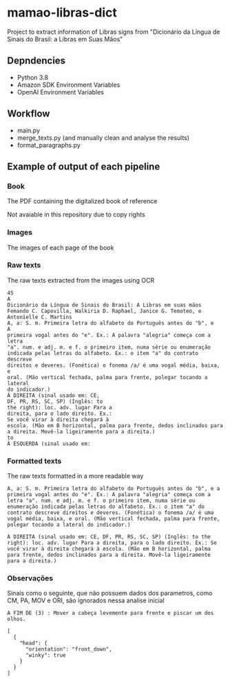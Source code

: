# mamao-libras-dict

Project to extract information of Libras signs from "Dicionário da Língua de Sinais do Brasil: a Libras em Suas Mãos"

## Depndencies

- Python 3.8
- Amazon SDK Environment Variables
- OpenAI Environment Variables

## Workflow

- main.py
- merge_texts.py (and manually clean and analyse the results)
- format_paragraphs.py

## Example of output of each pipeline

### Book

The PDF containing the digitalized book of reference

Not avaiable in this repository due to copy rights

### Images

The images of each page of the book

### Raw texts

The raw texts extracted from the images using OCR

```text
45
A
Dicionário da Língua de Sinais do Brasil: A Libras em suas mãos
Femando C. Capovilla, Walkiria D. Raphael, Janice G. Temoteo, e Antonielle C. Martins
A, a: S. m. Primeira letra do alfabeto do Português antes do "b", e
A
primeira vogal antes do "e". Ex.: A palavra "alegria" começa com a letra
"a". num. e adj. m. e f. o primeiro item, numa série ou enumeração
indicada pelas letras do alfabeto. Ex.: o item "a" do contrato descreve
direitos e deveres. (Fonética) o fonema /a/ é uma vogal média, baixa, e
oral. (Mão vertical fechada, palma para frente, polegar tocando a lateral
do indicador.)
À DIREITA (sinal usado em: CE,
DF, PR, RS, SC, SP) (Inglês: to
the right): loc. adv. lugar Para a
direita, para o lado direito. Ex.:
Se você virar à direita chegará à
escola. (Mão em B horizontal, palma para frente, dedos inclinados para a direita. Movê-la ligeiramente para a direita.)
to
À ESQUERDA (sinal usado em:
```

### Formatted texts

The raw texts formatted in a more readable way

```text
A, a: S. m. Primeira letra do alfabeto do Português antes do "b", e a primeira vogal antes do "e". Ex.: A palavra "alegria" começa com a letra "a". num. e adj. m. e f. o primeiro item, numa série ou enumeração indicada pelas letras do alfabeto. Ex.: o item "a" do contrato descreve direitos e deveres. (Fonética) o fonema /a/ é uma vogal média, baixa, e oral. (Mão vertical fechada, palma para frente, polegar tocando a lateral do indicador.)

À DIREITA (sinal usado em: CE, DF, PR, RS, SC, SP) (Inglês: to the right): loc. adv. lugar Para a direita, para o lado direito. Ex.: Se você virar à direita chegará à escola. (Mão em B horizontal, palma para frente, dedos inclinados para a direita. Movê-la ligeiramente para a direita.)
```


### Observações

Sinais como o seguinte, que não possuem dados dos parametros, como CM, PA, MOV e ORI, são ignorados nessa analise inicial

```
A FIM DE (3) : Mover a cabeça levemente para frente e piscar um dos olhos.

[
  {
    "head": {
      "orientation": "front_down",
      "winky": true
    }
  }
]

```